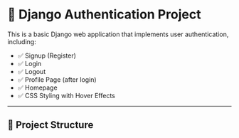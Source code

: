 # 🔐 Django Authentication Project

This is a basic Django web application that implements user authentication, including:

- ✅ Signup (Register)
- ✅ Login
- ✅ Logout
- ✅ Profile Page (after login)
- ✅ Homepage
- ✅ CSS Styling with Hover Effects

---

## 📁 Project Structure

